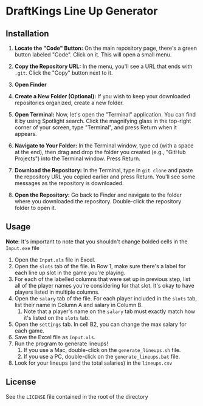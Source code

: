 # DraftKings Line Up Generator

## Installation
1. **Locate the "Code" Button:**
   On the main repository page, there's a green button labeled "Code". Click on it. This will open a small menu.

7. **Copy the Repository URL:**
   In the menu, you'll see a URL that ends with `.git`. Click the "Copy" button next to it.

8. **Open Finder**
9. **Create a New Folder (Optional):**
If you wish to keep your downloaded repositories organized, create a new folder.
10. **Open Terminal:**
Now, let's open the "Terminal" application. You can find it by using Spotlight search. Click the magnifying glass in the top-right corner of your screen, type "Terminal", and press Return when it appears.

11. **Navigate to Your Folder:**
In the Terminal window, type cd (with a space at the end), then drag and drop the folder you created (e.g., "GitHub Projects") into the Terminal window. Press Return.

12. **Download the Repository:**
In the Terminal, type in `git clone` and paste the repository URL you copied earlier and press Return. You'll see some messages as the repository is downloaded.

13. **Open the Repository:**
Go back to Finder and navigate to the folder where you downloaded the repository. Double-click the repository folder to open it.


## Usage

**Note**: It's important to note that you shouldn't change bolded cells in the `Input.exe` file

1. Open the `Input.xls` file in Excel.
1. Open the `slots` tab of the file. In Row 1, make sure there's a label for each line up slot in the game you're playing.
2. For each of the labelled columns that were set up in previous step, list all of the player names you're considering for that slot. It's okay to have players listed in multiple columns.
3. Open the `salary` tab of the file. For each player included in the `slots` tab, list their name in Column A and salary in Column B.
   1. Note that a player's name on the `salary` tab must exactly match how it's listed on the `slots` tab.
4. Open the `settings` tab. In cell B2, you can change the max salary for each game.
5. Save the Excel file as `Input.xls`.
6. Run the program to generate lineups!
   1. If you use a Mac, double-click on the `generate_lineups.sh` file.
   1. If you use a PC, double-click on the `generate_lineups.bat` file.
1. Look for your lineups (and the total salaries) in the `lineups.csv`

## License
See the `LICENSE` file contained in the root of the directory